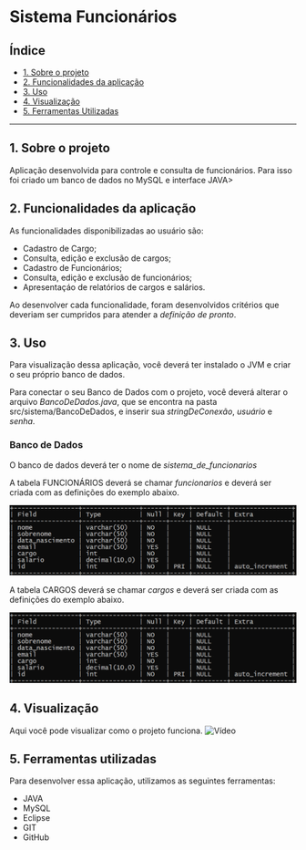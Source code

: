  # Sistema Funcionários 

## Índice

* [1. Sobre o projeto](#1-sobre-o-projeto)
* [2. Funcionalidades da aplicação](#2-funcionalidades-da-aplicação)
* [3. Uso](#3-uso)
* [4. Visualização](#4-Visualização)
* [5. Ferramentas Utilizadas](#5-ferramentas-utilizadas)


***

## 1. Sobre o projeto
Aplicação desenvolvida para controle e consulta de funcionários.
Para isso foi criado um banco de dados no MySQL e interface JAVA>


## 2. Funcionalidades da aplicação
As funcionalidades disponibilizadas ao usuário são:

* Cadastro de Cargo;
* Consulta, edição e exclusão de cargos;
* Cadastro de Funcionários;
* Consulta, edição e exclusão de funcionários;
* Apresentaçáo de relatórios de cargos e salários.

Ao desenvolver cada funcionalidade, foram desenvolvidos critérios que deveriam ser cumpridos para atender a _definição de pronto_.


## 3. Uso
Para visualização dessa aplicação, você deverá ter instalado o JVM e criar o seu próprio banco de dados.

Para conectar o seu Banco de Dados com o projeto, você deverá alterar o arquivo *BancoDeDados.java*, que se encontra na pasta src/sistema/BancoDeDados, e inserir sua *stringDeConexão*, *usuário* e *senha*.

### Banco de Dados

O banco de dados deverá ter o nome de *sistema_de_funcionarios*

A tabela FUNCIONÁRIOS deverá se chamar *funcionarios* e deverá ser criada com as definições do exemplo abaixo.

![tabela funcionários](img/tabelafuncionarios.png)

A tabela CARGOS deverá se chamar *cargos* e deverá ser criada com as definições do exemplo abaixo.

![tabela funcionários](img/tabelafuncionarios.png)

## 4. Visualização

Aqui você pode visualizar como o projeto funciona.
![Vídeo](img/companySA.gif)

## 5. Ferramentas utilizadas

Para desenvolver essa aplicação, utilizamos as seguintes ferramentas:

* JAVA
* MySQL
* Eclipse
* GIT
* GitHub
